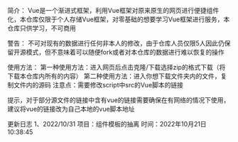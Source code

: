 简介：
Vue是一个渐进式框架，利用Vue框架对原来原生的网页进行便捷组件化，本仓库仅限于个人存储Vue框架，对零基础的想要学习Vue框架进行服务，本仓库只供学习，不可商用

警告：
不可对现有的数据进行任何非本人的修改，由于仓库人员仅限5人因此仍保留开源模式，但不意味着可以随便fork或者对本仓库的数据进行难以恢复的操作

使用方法：
第一种使用方法：进入网页后点击克隆/下载选择zip的格式下载（将下载本仓库内所有的内容）
第二种使用方法：进入你想下载文件夹内的文件，复制文件内的源码 注意点：需要修改script中src的Vue脚本的链接

提示，对于部分源文件的链接中含有vue的链接需要确保在有网络的情况下使用，建议将vue的链接改为自己本地的vue脚本地址

更新日志
1、2022/10/31
  项目：组件模板的抽离
  时间：2022年10月21日10:38:45